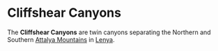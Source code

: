 # Cliffshear Canyons

The **Cliffshear Canyons** are twin canyons separating the Northern and Southern [Attalya Mountains](../attalya-mountains) in [Lenya](../).
